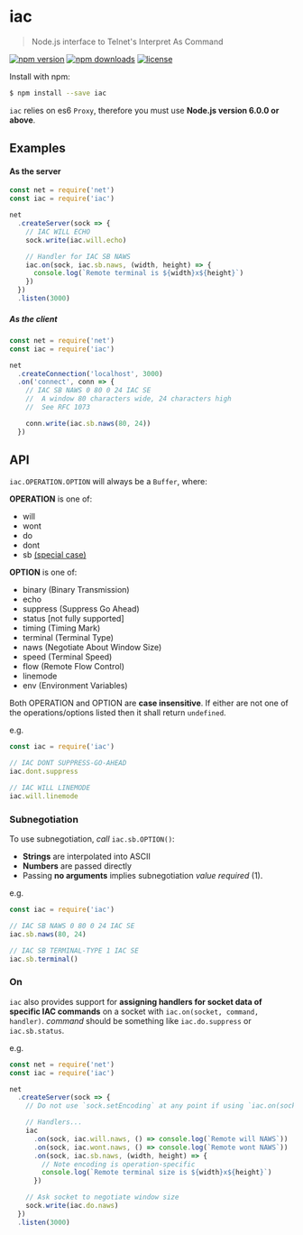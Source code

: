 # iac
> Node.js interface to Telnet's Interpret As Command

[![npm version](https://img.shields.io/npm/v/iac.svg)](https://www.npmjs.com/package/iac)
[![npm downloads](https://img.shields.io/npm/dt/iac.svg)](https://www.npmjs.com/package/iac)
[![license](https://img.shields.io/github/license/nanalan/iac.svg)](LICENSE)

Install with npm:
```sh
$ npm install --save iac
```

`iac` relies on es6 `Proxy`, therefore you must use **Node.js version 6.0.0 or above**.

## Examples
#### As the server
```js
const net = require('net')
const iac = require('iac')

net
  .createServer(sock => {
    // IAC WILL ECHO
    sock.write(iac.will.echo)

    // Handler for IAC SB NAWS
    iac.on(sock, iac.sb.naws, (width, height) => {
      console.log(`Remote terminal is ${width}x${height}`)
    })
  })
  .listen(3000)
```

##### As the client
```js
const net = require('net')
const iac = require('iac')

net
  .createConnection('localhost', 3000)
  .on('connect', conn => {
    // IAC SB NAWS 0 80 0 24 IAC SE
    //  A window 80 characters wide, 24 characters high
    //  See RFC 1073

    conn.write(iac.sb.naws(80, 24))
  })
```

## API
`iac.OPERATION.OPTION` will always be a `Buffer`, where:

**OPERATION** is one of:
- will
- wont
- do
- dont
- sb [(special case)](#subnegotiation)

**OPTION** is one of:
- binary (Binary Transmission)
- echo
- suppress (Suppress Go Ahead)
- status [not fully supported]
- timing (Timing Mark)
- terminal (Terminal Type)
- naws (Negotiate About Window Size)
- speed (Terminal Speed)
- flow (Remote Flow Control)
- linemode
- env (Environment Variables)

Both OPERATION and OPTION are **case insensitive**. If either are not one of the operations/options listed then it shall return `undefined`.

e.g.
```js
const iac = require('iac')

// IAC DONT SUPPRESS-GO-AHEAD
iac.dont.suppress

// IAC WILL LINEMODE
iac.will.linemode 
```

### Subnegotiation
To use subnegotiation, _call_ `iac.sb.OPTION()`:

- **Strings** are interpolated into ASCII
- **Numbers** are passed directly
- Passing **no arguments** implies subnegotiation _value required_ (1).

e.g.
```js
const iac = require('iac')

// IAC SB NAWS 0 80 0 24 IAC SE
iac.sb.naws(80, 24)

// IAC SB TERMINAL-TYPE 1 IAC SE
iac.sb.terminal()
```

### On
`iac` also provides support for **assigning handlers for socket data of specific IAC commands** on a socket with `iac.on(socket, command, handler)`. _command_ should be something like `iac.do.suppress` or `iac.sb.status`.

e.g.
```js
const net = require('net')
const iac = require('iac')

net
  .createServer(sock => {
    // Do not use `sock.setEncoding` at any point if using `iac.on(sock)`

    // Handlers...
    iac
      .on(sock, iac.will.naws, () => console.log(`Remote will NAWS`))
      .on(sock, iac.wont.naws, () => console.log(`Remote wont NAWS`))
      .on(sock, iac.sb.naws, (width, height) => {
        // Note encoding is operation-specific
        console.log(`Remote terminal size is ${width}x${height}`)
      })

    // Ask socket to negotiate window size
    sock.write(iac.do.naws)
  })
  .listen(3000)
```
